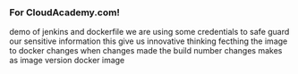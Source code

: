 ### For CloudAcademy.com!
demo of jenkins and dockerfile
we are using some credentials to safe guard our sensitive information
this give us innovative thinking
fecthing the image to docker
changes
when changes made the build number changes makes as image version
docker image
